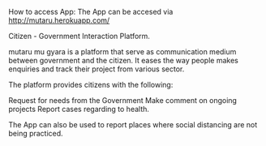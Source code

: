 How to access App:
The App can be accesed via
http://mutaru.herokuapp.com/


Citizen - Government Interaction Platform.

mutaru mu gyara is a platform that serve as communication medium between government and the citizen.
It eases the way people makes enquiries and track their project from various sector. 

The platform provides citizens with the following:

Request for needs from the Government
Make comment on ongoing projects
Report cases regarding to health.

The App can also be used to report places where social distancing are not being practiced.

 


